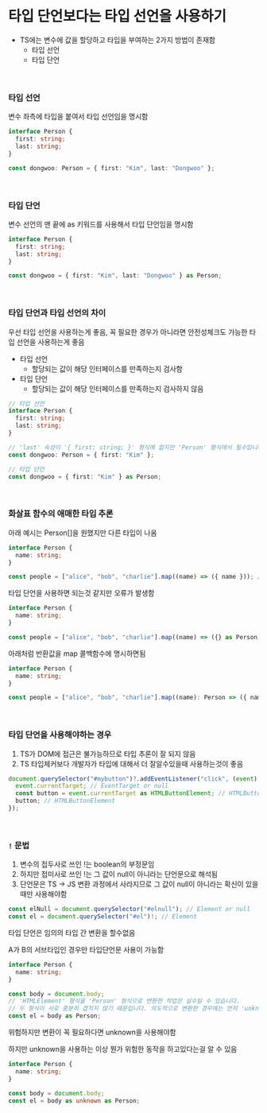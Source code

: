 # 타입 단언보다는 타입 선언을 사용하기

- TS에는 변수에 값을 할당하고 타입을 부여하는 2가지 방법이 존재함
  - 타입 선언
  - 타입 단언

<br/>

### 타입 선언

변수 좌측에 타입을 붙여서 타입 선언임을 명시함

```ts
interface Person {
  first: string;
  last: string;
}

const dongwoo: Person = { first: "Kim", last: "Dongwoo" };
```

<br/>

### 타입 단언

변수 선언의 맨 끝에 as 키워드를 사용해서 타입 단언임을 명시함

```ts
interface Person {
  first: string;
  last: string;
}

const dongwoo = { first: "Kim", last: "Dongwoo" } as Person;
```

<br/>

### 타입 단언과 타입 선언의 차이

우선 타입 선언을 사용하는게 좋음, 꼭 필요한 경우가 아니라면 안전성체크도 가능한 타입 선언을 사용하는게 좋음

- 타입 선언
  - 할당되는 값이 해당 인터페이스를 만족하는지 검사함
- 타입 단언
  - 할당되는 값이 해당 인터페이스를 만족하는지 검사하지 않음

```ts
// 타입 선언
interface Person {
  first: string;
  last: string;
}

// 'last' 속성이 '{ first: string; }' 형식에 없지만 'Person' 형식에서 필수입니다
const dongwoo: Person = { first: "Kim" };

// 타입 단언
const dongwoo = { first: "Kim" } as Person;
```

<br/>

### 화살표 함수의 애매한 타입 추론

아래 예시는 Person[]을 원했지만 다른 타입이 나옴

```ts
interface Person {
  name: string;
}

const people = ["alice", "bob", "charlie"].map((name) => ({ name })); // { name: string }[]
```

타입 단언을 사용하면 되는것 같지만 오류가 발생함

```ts
interface Person {
  name: string;
}

const people = ["alice", "bob", "charlie"].map((name) => ({} as Person)); // Person[]
```

아래처럼 반환값을 map 콜백함수에 명시하면됨

```ts
interface Person {
  name: string;
}

const people = ["alice", "bob", "charlie"].map((name): Person => ({ name })); // Person[]
```

<br/>

### 타입 단언을 사용해야하는 경우

1. TS가 DOM에 접근은 불가능하므로 타입 추론이 잘 되지 않음
2. TS 타입체커보다 개발자가 타입에 대해서 더 잘알수있을때 사용하는것이 좋음

```ts
document.querySelector("#mybutton")?.addEventListener("click", (event) => {
  event.currentTarget; // EventTarget or null
  const button = event.currentTarget as HTMLButtonElement; // HTMLButtonElement
  button; // HTMLButtonElement
});
```

<br/>

### `!` 문법

1. 변수의 접두사로 쓰인 !는 boolean의 부정문임
2. 하지만 접미사로 쓰인 !는 그 값이 null이 아니라는 단언문으로 해석됨
3. 단언문은 TS -> JS 변환 과정에서 사라지므로 그 값이 null이 아니라는 확신이 있을때만 사용해야함

```ts
const elNull = document.querySelector("#elnull"); // Element or null
const el = document.querySelector("#el")!; // Element
```

타입 단언은 임의의 타입 간 변환을 할수없음

A가 B의 서브타입인 경우만 타입단언문 사용이 가능함

```ts
interface Person {
  name: string;
}

const body = document.body;
// 'HTMLElement' 형식을 'Person' 형식으로 변환한 작업은 실수일 수 있습니다.
// 두 형식이 서로 충분히 겹치지 않기 때문입니다. 의도적으로 변환한 경우에는 먼저 'unknown'으로 식을 변환합니다
const el = body as Person;
```

위험하지만 변환이 꼭 필요하다면 unknown을 사용해야함

하지만 unknown을 사용하는 이상 뭔가 위험한 동작을 하고있다는걸 알 수 있음

```ts
interface Person {
  name: string;
}

const body = document.body;
const el = body as unknown as Person;
```
